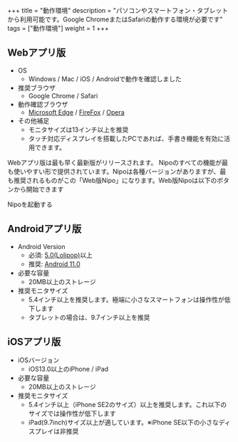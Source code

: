 +++
title = "動作環境"
description = "パソコンやスマートフォン・タブレットから利用可能です。Google ChromeまたはSafariの動作する環境が必要です"
tags = ["動作環境"]
weight = 1
+++

## Webアプリ版

- OS
  - Windows / Mac / iOS / Androidで動作を確認しました
- 推奨ブラウザ
  - Google Chrome / Safari
- 動作確認ブラウザ
  - [Microsoft Edge](https://www.microsoft.com/ja-jp/windows/microsoft-edge) / [FireFox](https://www.mozilla.org/ja/firefox/new/) / [Opera](https://www.opera.com/ja)
- その他補足
  - モニタサイズは13インチ以上を推奨
  - タッチ対応ディスプレイを搭載したPCであれば、手書き機能を有効に活用できます。

Webアプリ版は最も早く最新版がリリースされます。
Nipoのすべての機能が最も使いやすい形で提供されています。Nipoは各種バージョンがありますが、最も推奨されるものがこの「Web版Nipo」になります。Web版Nipoは以下のボタンから開始できます

Nipoを起動する

## Androidアプリ版

- Android Version
  - 必須: [5.0(Lolipop)](https://www.android.com/intl/ja_jp/versions/lollipop-5-0/)以上
  - 推奨: [Android 11.0](https://www.android.com/intl/ja_jp/android-11/)
- 必要な容量
  - 20MB以上のストレージ
- 推奨モニタサイズ
  - 5.4インチ以上を推奨します。極端に小さなスマートフォンは操作性が低下します
  - タブレットの場合は、9.7インチ以上を推奨


## iOSアプリ版

- iOSバージョン
  - iOS13.0以上のiPhone / iPad
- 必要な容量
  - 20MB以上のストレージ
- 推奨モニタサイズ
  - 5.4インチ以上（iPhone SE2のサイズ）以上を推奨します。これ以下のサイズでは操作性が低下します
  - iPad(9.7inch)サイズ以上が適しています。※iPhone SE以下の小さなディスプレイは非推奨

